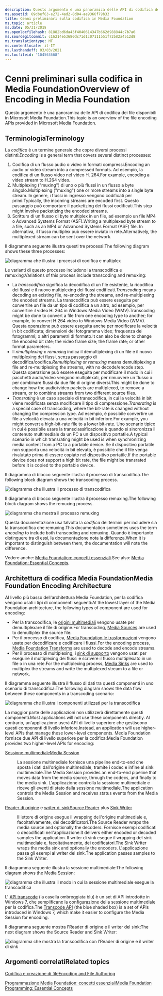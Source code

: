 ```yaml
---
description: Questo argomento è una panoramica delle API di codifica dei file disponibili in Microsoft Media Foundation.
ms.assetid: 69dbef63-e272-4ad2-8d04-ae9366f79b33
title: Cenni preliminari sulla codifica in Media Foundation
ms.topic: article
ms.date: 05/31/2018
ms.openlocfilehash: 81882bd6da43f4040614347b662d988844c7b7a6
ms.sourcegitcommit: c16214e53680dc71d1c07111b51f72b82a4512d8
ms.translationtype: MT
ms.contentlocale: it-IT
ms.lasthandoff: 03/03/2021
ms.locfileid: "104563668"
---
```

# <a name="overview-of-encoding-in-media-foundation"></a><span data-ttu-id="2b4ca-103">Cenni preliminari sulla codifica in Media Foundation</span><span class="sxs-lookup"><span data-stu-id="2b4ca-103">Overview of Encoding in Media Foundation</span></span>

<span data-ttu-id="2b4ca-104">Questo argomento è una panoramica delle API di codifica dei file disponibili in Microsoft Media Foundation.</span><span class="sxs-lookup"><span data-stu-id="2b4ca-104">This topic is an overview of the file encoding APIs provided in Microsoft Media Foundation.</span></span>

## <a name="terminology"></a><span data-ttu-id="2b4ca-105">Terminologia</span><span class="sxs-lookup"><span data-stu-id="2b4ca-105">Terminology</span></span>

<span data-ttu-id="2b4ca-106">La *codifica* è un termine generale che copre diversi processi distinti:</span><span class="sxs-lookup"><span data-stu-id="2b4ca-106">*Encoding* is a general term that covers several distinct processes:</span></span>

1.  <span data-ttu-id="2b4ca-107">Codifica di un flusso audio o video in formati compressi.</span><span class="sxs-lookup"><span data-stu-id="2b4ca-107">Encoding an audio or video stream into a compressed formats.</span></span> <span data-ttu-id="2b4ca-108">Ad esempio, la codifica di un flusso video nel video H. 264.</span><span class="sxs-lookup"><span data-stu-id="2b4ca-108">For example, encoding a video stream to H.264 video.</span></span>
2.  <span data-ttu-id="2b4ca-109">Multiplexing ("muxing") di uno o più flussi in un flusso a byte singolo.</span><span class="sxs-lookup"><span data-stu-id="2b4ca-109">Multiplexing ("muxing") one or more streams into a single byte stream.</span></span> <span data-ttu-id="2b4ca-110">In genere, i flussi in ingresso vengono codificati per primi.</span><span class="sxs-lookup"><span data-stu-id="2b4ca-110">Typically, the incoming streams are encoded first.</span></span> <span data-ttu-id="2b4ca-111">Questo passaggio può comportare il packetizing dei flussi codificati.</span><span class="sxs-lookup"><span data-stu-id="2b4ca-111">This step might involve packetizing the encoded streams.</span></span>
3.  <span data-ttu-id="2b4ca-112">Scrittura di un flusso di byte multiplex in un file, ad esempio un file MP4 o Advanced Systems Format (ASF).</span><span class="sxs-lookup"><span data-stu-id="2b4ca-112">Writing a multiplexed byte stream to a file, such as an MP4 or Advanced Systems Format (ASF) file.</span></span> <span data-ttu-id="2b4ca-113">In alternativa, il flusso multiplex può essere inviato in rete.</span><span class="sxs-lookup"><span data-stu-id="2b4ca-113">Alternatively, the multiplexed stream can be sent over the network.</span></span>

<span data-ttu-id="2b4ca-114">Il diagramma seguente illustra questi tre processi:</span><span class="sxs-lookup"><span data-stu-id="2b4ca-114">The following diagram shows these three processes:</span></span>

![diagramma che illustra i processi di codifica e multiplex](images/encoding03.png)

<span data-ttu-id="2b4ca-116">Le varianti di questo processo includono la transcodifica e remuxing:</span><span class="sxs-lookup"><span data-stu-id="2b4ca-116">Variations of this process include transcoding and remuxing:</span></span>

-   <span data-ttu-id="2b4ca-117">La *transcodifica* significa la decodifica di un file esistente, la ricodifica dei flussi e il nuovo multiplexing dei flussi codificati.</span><span class="sxs-lookup"><span data-stu-id="2b4ca-117">*Transcoding* means decoding an existing file, re-encoding the streams, and re-multiplexing the encoded streams.</span></span> <span data-ttu-id="2b4ca-118">La transcodifica può essere eseguita per convertire un file da un tipo di codifica a un altro; ad esempio, per convertire il video H. 264 in Windows Media Video (WMV).</span><span class="sxs-lookup"><span data-stu-id="2b4ca-118">Transcoding might be done to convert a file from one encoding type to another; for example, to convert H.264 video to Windows Media Video (WMV).</span></span> <span data-ttu-id="2b4ca-119">Questa operazione può essere eseguita anche per modificare la velocità in bit codificata; dimensioni del fotogramma video; frequenza dei fotogrammi; o altri parametri di formato.</span><span class="sxs-lookup"><span data-stu-id="2b4ca-119">It can also be done to change the encoded bit rate; the video frame size; the frame rate; or other format parameters.</span></span>
-   <span data-ttu-id="2b4ca-120">Il *rimultiplexing* o *remuxing* indica il demultiplexing di un file e il nuovo multiplexing dei flussi, senza passaggio di decodifica/codifica.</span><span class="sxs-lookup"><span data-stu-id="2b4ca-120">*Remultiplexing* or *remuxing* means demultiplexing a file and re-multiplexing the streams, with no decode/encode step.</span></span> <span data-ttu-id="2b4ca-121">Questa operazione può essere eseguita per modificare il modo in cui i pacchetti audio/video vengono multiplexati, per rimuovere un flusso o per combinare flussi da due file di origine diversi.</span><span class="sxs-lookup"><span data-stu-id="2b4ca-121">This might be done to change how the audio/video packets are multiplexed, to remove a stream, or to combine streams from two different source files.</span></span>
-   <span data-ttu-id="2b4ca-122">*Transrating* è un caso speciale di transcodifica, in cui la velocità in bit viene modificata senza modificare il tipo di compressione.</span><span class="sxs-lookup"><span data-stu-id="2b4ca-122">*Transrating* is a special case of transcoding, where the bit-rate is changed without changing the compression type.</span></span> <span data-ttu-id="2b4ca-123">Ad esempio, è possibile convertire un file a velocità elevata a una velocità in bit inferiore.</span><span class="sxs-lookup"><span data-stu-id="2b4ca-123">For example, you might convert a high-bit-rate file to a lower bit-rate.</span></span> <span data-ttu-id="2b4ca-124">Uno scenario tipico in cui è possibile usare la transclassificazione è quando si sincronizza il contenuto multimediale da un PC a un dispositivo portatile.</span><span class="sxs-lookup"><span data-stu-id="2b4ca-124">A typical scenario in which transrating might be used is when synchronizing media content from a PC to a portable device.</span></span> <span data-ttu-id="2b4ca-125">Se il dispositivo portatile non supporta una velocità in bit elevata, è possibile che il file venga rivalutato prima di essere copiato nel dispositivo portatile.</span><span class="sxs-lookup"><span data-stu-id="2b4ca-125">If the portable device does not support a high bit rate, the file might be transrated before it is copied to the portable device.</span></span>

<span data-ttu-id="2b4ca-126">Il diagramma di blocco seguente illustra il processo di transcodifica.</span><span class="sxs-lookup"><span data-stu-id="2b4ca-126">The following block diagram shows the transcoding process.</span></span>

![diagramma che illustra il processo di transcodifica](images/encoding05.png)

<span data-ttu-id="2b4ca-128">Il diagramma di blocco seguente illustra il processo remuxing.</span><span class="sxs-lookup"><span data-stu-id="2b4ca-128">The following block diagram shows the remuxing process.</span></span>

![diagramma che mostra il processo remuxing](images/encoding06.png)

<span data-ttu-id="2b4ca-130">Questa documentazione usa talvolta la *codifica* dei termini per includere sia la transcodifica che remuxing.</span><span class="sxs-lookup"><span data-stu-id="2b4ca-130">This documentation sometimes uses the term *encoding* to include both transcoding and remuxing.</span></span> <span data-ttu-id="2b4ca-131">Quando è importante distinguere tra di essi, la documentazione nota la differenza.</span><span class="sxs-lookup"><span data-stu-id="2b4ca-131">When it is important to distinguish between them, the documentation will note the difference.</span></span>

<span data-ttu-id="2b4ca-132">Vedere anche: [Media Foundation: concetti essenziali](media-foundation-programming--essential-concepts.md).</span><span class="sxs-lookup"><span data-stu-id="2b4ca-132">See also: [Media Foundation: Essential Concepts](media-foundation-programming--essential-concepts.md).</span></span>

## <a name="media-foundation-encoding-architecture"></a><span data-ttu-id="2b4ca-133">Architettura di codifica Media Foundation</span><span class="sxs-lookup"><span data-stu-id="2b4ca-133">Media Foundation Encoding Architecture</span></span>

<span data-ttu-id="2b4ca-134">Al livello più basso dell'architettura Media Foundation, per la codifica vengono usati i tipi di componenti seguenti:</span><span class="sxs-lookup"><span data-stu-id="2b4ca-134">At the lowest layer of the Media Foundation architecture, the following types of component are used for encoding:</span></span>

-   <span data-ttu-id="2b4ca-135">Per la transcodifica, le [origini multimediali](media-sources.md) vengono usate per demultiplexare il file di origine.</span><span class="sxs-lookup"><span data-stu-id="2b4ca-135">For transcoding, [Media Sources](media-sources.md) are used to demultiplex the source file.</span></span>
-   <span data-ttu-id="2b4ca-136">Per il processo di codifica, [Media Foundation le trasformazioni](media-foundation-transforms.md) vengono usate per decodificare e codificare i flussi.</span><span class="sxs-lookup"><span data-stu-id="2b4ca-136">For the encoding process, [Media Foundation Transforms](media-foundation-transforms.md) are used to decode and encode streams.</span></span>
-   <span data-ttu-id="2b4ca-137">Per il processo di multiplexing, i [sink di supporto](media-sinks.md) vengono usati per eseguire il multiplexing dei flussi e scrivere il flusso multiplexato in un file o in una rete.</span><span class="sxs-lookup"><span data-stu-id="2b4ca-137">For the multiplexing process, [Media Sinks](media-sinks.md) are used to multiplex the streams and write the multiplexed stream to a file or network.</span></span>

<span data-ttu-id="2b4ca-138">Il diagramma seguente illustra il flusso di dati tra questi componenti in uno scenario di transcodifica:</span><span class="sxs-lookup"><span data-stu-id="2b4ca-138">The following diagram shows the data flow between these components in a transcoding scenario:</span></span>

![diagramma che illustra i componenti utilizzati per la transcodifica](images/encoding04.png)

<span data-ttu-id="2b4ca-140">La maggior parte delle applicazioni non utilizzerà direttamente questi componenti.</span><span class="sxs-lookup"><span data-stu-id="2b4ca-140">Most applications will not use these components directly.</span></span> <span data-ttu-id="2b4ca-141">Al contrario, un'applicazione userà API di livello superiore che gestiscono questi componenti di livello inferiore.</span><span class="sxs-lookup"><span data-stu-id="2b4ca-141">Instead, an application will use higher-level APIs that manage these lower-level components.</span></span> <span data-ttu-id="2b4ca-142">Media Foundation fornisce due API di livello superiore per la codifica:</span><span class="sxs-lookup"><span data-stu-id="2b4ca-142">Media Foundation provides two higher-level APIs for encoding:</span></span>

<dl> <dt>

<span data-ttu-id="2b4ca-143"><span id="Media_Session"></span><span id="media_session"></span><span id="MEDIA_SESSION"></span>[Sessione multimediale](media-session.md)</span><span class="sxs-lookup"><span data-stu-id="2b4ca-143"><span id="Media_Session"></span><span id="media_session"></span><span id="MEDIA_SESSION"></span>[Media Session](media-session.md)</span></span>
</dt> <dd>

<span data-ttu-id="2b4ca-144">La sessione multimediale fornisce una pipeline end-to-end che sposta i dati dall'origine multimediale, tramite i codec e infine al sink multimediale.</span><span class="sxs-lookup"><span data-stu-id="2b4ca-144">The Media Session provides an end-to-end pipeline that moves data from the media source, through the codecs, and finally to the media sink.</span></span> <span data-ttu-id="2b4ca-145">L'applicazione controlla la sessione multimediale e riceve gli eventi di stato dalla sessione multimediale.</span><span class="sxs-lookup"><span data-stu-id="2b4ca-145">The application controls the Media Session and receives status events from the Media Session.</span></span>

</dd> <dt>

<span data-ttu-id="2b4ca-146"><span id="Source_Reader_plus_Sink_Writer"></span><span id="source_reader_plus_sink_writer"></span><span id="SOURCE_READER_PLUS_SINK_WRITER"></span>[Reader di origine](source-reader.md) e [writer di sink](sink-writer.md)</span><span class="sxs-lookup"><span data-stu-id="2b4ca-146"><span id="Source_Reader_plus_Sink_Writer"></span><span id="source_reader_plus_sink_writer"></span><span id="SOURCE_READER_PLUS_SINK_WRITER"></span>[Source Reader](source-reader.md) plus [Sink Writer](sink-writer.md)</span></span>
</dt> <dd>

<span data-ttu-id="2b4ca-147">Il lettore di origine esegue il wrapping dell'origine multimediale e, facoltativamente, dei decodificatori.</span><span class="sxs-lookup"><span data-stu-id="2b4ca-147">The Source Reader wraps the media source and optionally the decoders.</span></span> <span data-ttu-id="2b4ca-148">Fornisce esempi codificati o decodificati nell'applicazione.</span><span class="sxs-lookup"><span data-stu-id="2b4ca-148">It delivers either encoded or decoded samples the application.</span></span> <span data-ttu-id="2b4ca-149">Il writer di sink esegue il wrapping del sink multimediale e, facoltativamente, dei codificatori.</span><span class="sxs-lookup"><span data-stu-id="2b4ca-149">The Sink Writer wraps the media sink and optionally the encoders.</span></span> <span data-ttu-id="2b4ca-150">L'applicazione passa gli esempi al writer del sink.</span><span class="sxs-lookup"><span data-stu-id="2b4ca-150">The application passes samples to the Sink Writer.</span></span>

</dd> </dl>

<span data-ttu-id="2b4ca-151">Il diagramma seguente illustra la sessione multimediale:</span><span class="sxs-lookup"><span data-stu-id="2b4ca-151">The following diagram shows the Media Session:</span></span>

![diagramma che illustra il modo in cui la sessione multimediale esegue la transcodifica](images/encoding01.png)

<span data-ttu-id="2b4ca-153">L' [API transcode](transcode-api.md) (la casella ombreggiata blu) è un set di API introdotte in Windows 7, che semplificano la configurazione della sessione multimediale per la codifica.</span><span class="sxs-lookup"><span data-stu-id="2b4ca-153">The [Transcode API](transcode-api.md) (the blue shaded box) is a set of APIs introduced in Windows 7, which make it easier to configure the Media Session for encoding.</span></span>

<span data-ttu-id="2b4ca-154">Il diagramma seguente mostra l'Reader di origine e il writer del sink:</span><span class="sxs-lookup"><span data-stu-id="2b4ca-154">The next diagram shows the Source Reader and Sink Writer:</span></span>

![diagramma che mostra la transcodifica con l'Reader di origine e il writer di sink](images/encoding02.png)

## <a name="related-topics"></a><span data-ttu-id="2b4ca-156">Argomenti correlati</span><span class="sxs-lookup"><span data-stu-id="2b4ca-156">Related topics</span></span>

<dl> <dt>

[<span data-ttu-id="2b4ca-157">Codifica e creazione di file</span><span class="sxs-lookup"><span data-stu-id="2b4ca-157">Encoding and File Authoring</span></span>](encoding-and-file-authoring.md)
</dt> <dt>

[<span data-ttu-id="2b4ca-158">Programmazione Media Foundation: concetti essenziali</span><span class="sxs-lookup"><span data-stu-id="2b4ca-158">Media Foundation Programming: Essential Concepts</span></span>](media-foundation-programming--essential-concepts.md)
</dt> </dl>

 

 



